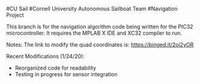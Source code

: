 #CU Sail
#Cornell University Autonomous Sailboat Team
#Navigation Project

This branch is for the navigation algorithm code being written for the PIC32 microcontroller.
It requires the MPLAB X IDE and XC32 compiler to run.

Notes:
The link to modify the quad coordinates is: https://binged.it/2oi2yOR

Recent Modifications (1/24/20):
- Reorganized code for readability
- Testing in progress for sensor integration